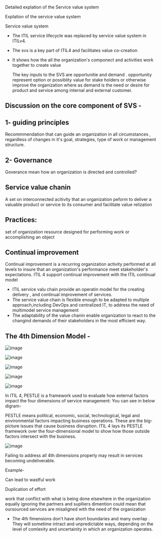 Detailed explation of the Service value system 

Explation of the service value system 

Service value system 

- The ITIL service lifecycle was replaced by service value system in ITILv4.
- The svs is a key part of ITIL4 and facilitates value co-creation
- It shows how the all the organization's componect and activities work together to create value

  The key inputs to the SVS are opportunitie and demand . opportunity represent option or possiblity value for stake holders or otherwise improve the organization where as demand is the need or desire for product and  service among internal and external customer.

## Discussion on the core component of SVS -

## 1- guiding principles

Recommmendation that can guide an organization in all circumstances , regardless of changes in it's goal, strategies, type of work or management structure.
## 2- Governance  

Goverance mean how an organization is directed and controlled?

## Service value chanin

A set on interconnected acitivity that an organization peform to deliver a valuable product or service to its consumer and facilitate value relization

## Practices:

set of organization resource designed for performing work or accomplishing an object 

## Continual improvement 

Continual improvement is a recurring organization activity performed at all levels to insure that an organization's performance meet stakeholder's expectations.
ITIL 4 support continual improvement with the ITIL continual model

- ITIL service valu chain provide an operatin model for the creating delivery   , and continual improvement of services.
- The service value chain is flexible enough to be adapted to multiple approach,including DevOps and centralized  IT, to address the need of multimodel service management
- The adaptability of the value chanin enable organization to react to the changind demands of their stakeholders in the most efficient way.

## The 4th Dimension Model -

![image](https://github.com/user-attachments/assets/3867a605-624e-4a3b-93ed-ed832d94de4f)

![image](https://github.com/user-attachments/assets/6c2ff3a1-016e-4383-a223-3711b54162b9)

![image](https://github.com/user-attachments/assets/4d872068-7a63-4138-8418-adf2faf59cc3)

![image](https://github.com/user-attachments/assets/24a9a9f8-4b6c-4baf-a795-b9eb19a0531f)

![image](https://github.com/user-attachments/assets/339daacf-441a-4108-8209-1795a9a2be37)



In ITIL 4, PESTLE is a framework used to evaluate how external factors impact the four dimensions of service management:
You can see in below digram-

PESTLE means political, economic, social, technological, legal and environmental factors impacting business operations. These are the big-picture issues that cause business disruption. ITIL 4 lays its PESTLE framework over the four-dimensional model to show how those outside factors intersect with the business.

![image](https://github.com/user-attachments/assets/21e18dfb-57db-4844-848c-018c00d7e210)


Failing to address all 4th dimensions properly may result in services becoming undeliverable.

Example-

Can lead to wastful work 

Duplication of effort 

work that conflict with what is being done elsewhere in the  organization equally ignoring the partners and suplliers dimention could mean that oursourced services are misaligned with the need of the organization 

- The 4th fimensions don't have short boundaries and many overlap . They will sometime intract and unpredictable ways, depending on the level of comlexity and uncertainity in which an organization operates.









